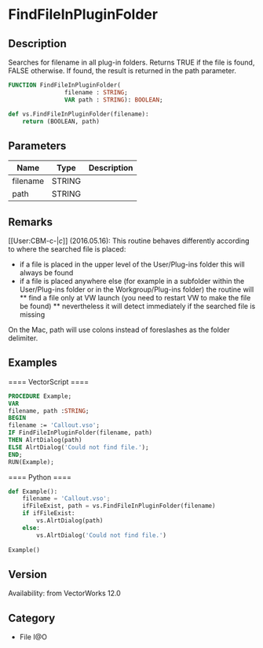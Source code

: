 # FindFileInPluginFolder

## Description
Searches for filename in all plug-in folders.  Returns TRUE if the file is found, FALSE otherwise.  If found, the result is returned in the path parameter.

```pascal
FUNCTION FindFileInPluginFolder(
				filename : STRING;
				VAR path : STRING): BOOLEAN;
```

```python
def vs.FindFileInPluginFolder(filename):
    return (BOOLEAN, path)
```

## Parameters
|Name|Type|Description|
|---|---|---|
|filename|STRING|   |
|path|STRING|   |

## Remarks
[[User:CBM-c-|_c_]] (2016.05.16): This routine behaves differently according to where the searched file is placed:
* if a file is placed in the upper level of the User/Plug-ins folder this will always be found
* if a file is placed anywhere else (for example in a subfolder within the User/Plug-ins folder or in the Workgroup/Plug-ins folder) the routine will
** find a file only at VW launch (you need to restart VW to make the file be found)
** nevertheless it will detect immediately if the searched file is missing


On the Mac, path will use colons instead of foreslashes as the folder delimiter.

## Examples
==== VectorScript ====
```pascal
PROCEDURE Example;
VAR
filename, path :STRING;
BEGIN
filename := 'Callout.vso';
IF FindFileInPluginFolder(filename, path) 
THEN AlrtDialog(path)
ELSE AlrtDialog('Could not find file.');
END;
RUN(Example);
```
==== Python ====
```python
def Example():
	filename = 'Callout.vso';
	ifFileExist, path = vs.FindFileInPluginFolder(filename) 
	if ifFileExist:
		vs.AlrtDialog(path)
	else: 
		vs.AlrtDialog('Could not find file.')
		
Example()
```

## Version
Availability: from VectorWorks 12.0

## Category
* File I@O

